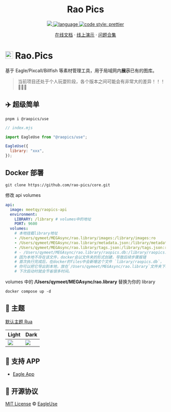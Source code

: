 <h1 align="center">Rao Pics</h1>

<p align='center'>
    <a href="https://github.com/rao-pics/core/blob/master/LICENSE" target="_blank">
        <img src="https://img.shields.io/github/license/meetqy/eagleuse"/>
    </a>
    <a href="https://www.typescriptlang.org" target="_black">
        <img src="https://img.shields.io/badge/language-TypeScript-blue.svg" alt="language">
    </a>
    <a href="https://github.com/prettier/prettier" target="_black"> 
        <img alt="code style: prettier" src="https://img.shields.io/badge/code_style-prettier-ff69b4.svg"/> 
    </a>
</p>

<p align='center'>
    <a href="https://docs.rao.pics">在线文档</a> ·
    <a href='https://rao.pics'>线上演示</a> ·
    <a href='https://github.com/rao-pics/core/issues/61'>问题合集</a> 
</p>

# <img src='https://raw.githubusercontent.com/rao-pics/rua/main/public/favicon.ico?raw=true' height="24px" width="24px" /> Rao.Pics

基于 Eagle/Pixcall/Billfish 等素材管理工具，用于局域网内**展示**已有的图库。

> 当前项目还处于个人玩耍阶段，各个版本之间可能会有非常大的差异！！！📢📢📢

## ✈️ 超级简单

```
pnpm i @raopics/use
```

```js
// index.mjs

import EagleUse from "@raopics/use";

EagleUse({
  library: "xxx",
});
```

## Docker 部署

```
git clone https://github.com/rao-pics/core.git
```

修改 api volumes

```yml
api:
  image: meetqy/raopics-api
  environment:
    LIBRARY: /library # volumes中的地址
    PORT: 9600
  volumes:
    # 本地挂载library地址
    - /Users/qymeet/MEGAsync/rao.library/images:/library/images:ro
    - /Users/qymeet/MEGAsync/rao.library/metadata.json:/library/metadata.json:ro
    - /Users/qymeet/MEGAsync/rao.library/tags.json:/library/tags.json:ro
    # - /Users/qymeet/MEGAsync/rao.library/raopics.db:/library/raopics.db # 首次运行需要注释这行，
    # 因为本地不存在该文件，docker会以文件夹的形式创建，导致后续步骤报错
    # 首次执行完成后，在docker的files中会新增这个文件 `library/raopics.db`，
    # 你可以把它导出到本地，放在`/Users/qymeet/MEGAsync/rao.library`文件夹下。
    # 下次启动时就会节省很多时间。
```

volumes 中的 **/Users/qymeet/MEGAsync/rao.library** 替换为你的 library

```
docker compose up -d
```

## 🎨 主题

[默认主题 Rua](https://github.com/rao-pics/rua)

| Light                                                             | Dark                                                              |
| ----------------------------------------------------------------- | ----------------------------------------------------------------- |
| ![](https://github.com/rao-pics/rua/raw/main/readme/preview1.jpg) | ![](https://github.com/rao-pics/rua/raw/main/readme/preview2.jpg) |

## 📏 支持 APP

- [Eagle App](https://eagle.cool/)

## 📄 开源协议

[MIT License](https://github.com/rao-pics/core/blob/master/LICENSE) © [EagleUse](https://github.com/eagleuse)
